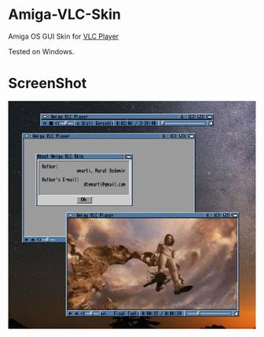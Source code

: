 # Amiga-VLC-Skin
Amiga OS GUI Skin for [VLC Player](http://www.videolan.org/vlc/)

Tested on Windows.

# ScreenShot
![Screenshot](Amiga_Skin.png)
